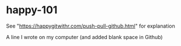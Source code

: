 # happy-101

See "https://happygitwithr.com/push-pull-github.html" for explanation

A line I wrote on my computer (and added blank space in Github)
